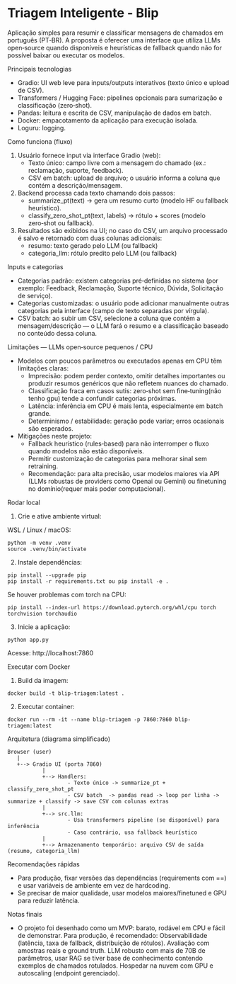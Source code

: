 # Triagem Inteligente - Blip

Aplicação simples para resumir e classificar mensagens de chamados em português (PT‑BR).
A proposta é oferecer uma interface que utiliza LLMs open‑source quando disponíveis
e heurísticas de fallback quando não for possível baixar ou executar os modelos.

Principais tecnologias
- Gradio: UI web leve para inputs/outputs interativos (texto único e upload de CSV).
- Transformers / Hugging Face: pipelines opcionais para sumarização e classificação (zero‑shot).
- Pandas: leitura e escrita de CSV, manipulação de dados em batch.
- Docker: empacotamento da aplicação para execução isolada.
- Loguru: logging.

Como funciona (fluxo)
1. Usuário fornece input via interface Gradio (web):
   - Texto único: campo livre com a mensagem do chamado (ex.: reclamação, suporte, feedback).
   - CSV em batch: upload de arquivo; o usuário informa a coluna que contém a descrição/mensagem.
2. Backend processa cada texto chamando dois passos:
   - summarize_pt(text) → gera um resumo curto (modelo HF ou fallback heurístico).
   - classify_zero_shot_pt(text, labels) → rótulo + scores (modelo zero‑shot ou fallback).
3. Resultados são exibidos na UI; no caso do CSV, um arquivo processado é salvo e retornado com duas colunas adicionais:
   - resumo: texto gerado pelo LLM (ou fallback)
   - categoria_llm: rótulo predito pelo LLM (ou fallback)

Inputs e categorias
- Categorias padrão: existem categorias pré‑definidas no sistema (por exemplo: Feedback, Reclamação, Suporte técnico, Dúvida, Solicitação de serviço).
- Categorias customizadas: o usuário pode adicionar manualmente outras categorias pela interface (campo de texto separadas por vírgula).
- CSV batch: ao subir um CSV, selecione a coluna que contém a mensagem/descrição — o LLM fará o resumo e a classificação baseado no conteúdo dessa coluna.

Limitações — LLMs open‑source pequenos / CPU
- Modelos com poucos parâmetros ou executados apenas em CPU têm limitações claras:
  - Imprecisão: podem perder contexto, omitir detalhes importantes ou produzir resumos genéricos que não refletem nuances do chamado.
  - Classificação fraca em casos sutis: zero‑shot sem fine‑tuning(não tenho gpu) tende a confundir categorias próximas.
  - Latência: inferência em CPU é mais lenta, especialmente em batch grande.
  - Determinismo / estabilidade: geração pode variar; erros ocasionais são esperados.
- Mitigações neste projeto:
  - Fallback heurístico (rules‑based) para não interromper o fluxo quando modelos não estão disponíveis.
  - Permitir customização de categorias para melhorar sinal sem retraining.
  - Recomendação: para alta precisão, usar modelos maiores via API (LLMs robustas de providers como Openai ou Gemini) ou finetuning no domínio(requer mais poder computacional).

Rodar local 
1. Crie e ative ambiente virtual:

WSL / Linux / macOS:
```
python -m venv .venv
source .venv/bin/activate
```

2. Instale dependências:
```
pip install --upgrade pip
pip install -r requirements.txt ou pip install -e .
```
Se houver problemas com torch na CPU:
```
pip install --index-url https://download.pytorch.org/whl/cpu torch torchvision torchaudio
```

3. Inicie a aplicação:
```
python app.py
```
Acesse: http://localhost:7860

Executar com Docker
1. Build da imagem:
```
docker build -t blip-triagem:latest .
```
2. Executar container:
```
docker run --rm -it --name blip-triagem -p 7860:7860 blip-triagem:latest
```

Arquitetura (diagrama simplificado)

```
Browser (user)
   |
   +--> Gradio UI (porta 7860)
           |
           +--> Handlers:
                   - Texto único -> summarize_pt + classify_zero_shot_pt
                   - CSV batch  -> pandas read -> loop por linha -> summarize + classify -> save CSV com colunas extras
           |
           +--> src.llm:
                   - Usa transformers pipeline (se disponível) para inferência
                   - Caso contrário, usa fallback heurístico
           |
           +--> Armazenamento temporário: arquivo CSV de saída (resumo, categoria_llm)
```

Recomendações rápidas
- Para produção, fixar versões das dependências (requirements com ==) e usar variáveis de ambiente em vez de hardcoding.
- Se precisar de maior qualidade, usar modelos maiores/finetuned e GPU para reduzir latência.

Notas finais

- O projeto foi desenhado como um MVP: barato, rodável em CPU e fácil de demonstrar.
   Para produção, é recomendado:
      Observabilidade (latência, taxa de fallback, distribuição de rótulos).
      Avaliação com amostras reais e ground truth.
      LLM robusto com mais de 70B de parâmetros, usar RAG se tiver base de conhecimento contendo exemplos de chamados rotulados.
      Hospedar na nuvem com GPU e autoscaling (endpoint gerenciado).